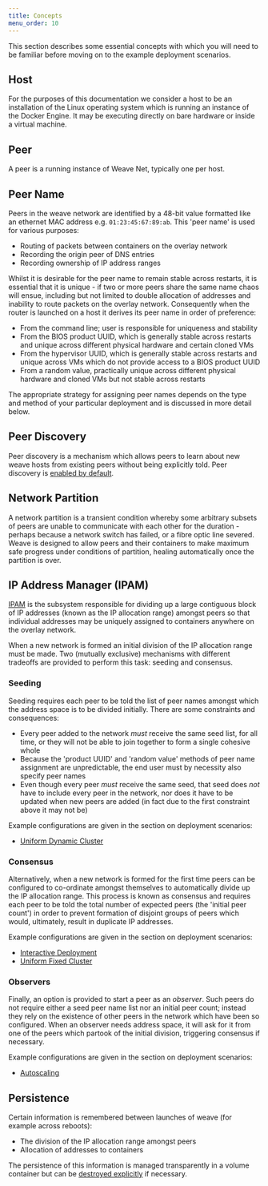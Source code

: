 ```yaml
---
title: Concepts
menu_order: 10
---
```

This section describes some essential concepts with which you will
need to be familiar before moving on to the example deployment
scenarios.

## Host

For the purposes of this documentation we consider a host to be an
installation of the Linux operating system which is running an
instance of the Docker Engine. It may be executing directly on bare
hardware or inside a virtual machine.

## Peer

A peer is a running instance of Weave Net, typically one per host.

## Peer Name

Peers in the weave network are identified by a 48-bit value formatted
like an ethernet MAC address e.g. `01:23:45:67:89:ab`. This 'peer
name' is used for various purposes:

* Routing of packets between containers on the overlay network
* Recording the origin peer of DNS entries
* Recording ownership of IP address ranges

Whilst it is desirable for the peer name to remain stable across
restarts, it is essential that it is unique - if two or more peers
share the same name chaos will ensue, including but not limited to
double allocation of addresses and inability to route packets on the
overlay network. Consequently when the router is launched on a host it
derives its peer name in order of preference:

* From the command line; user is responsible for uniqueness and
  stability
* From the BIOS product UUID, which is generally stable across
  restarts and unique across different physical hardware and certain
  cloned VMs
* From the hypervisor UUID, which is generally stable across restarts
  and unique across VMs which do not provide access to a BIOS product
  UUID
* From a random value, practically unique across different physical
  hardware and cloned VMs but not stable across restarts

The appropriate strategy for assigning peer names depends on the type
and method of your particular deployment and is discussed in more
detail below.

## Peer Discovery

Peer discovery is a mechanism which allows peers to learn about new
weave hosts from existing peers without being explicitly told. Peer
discovery is
[enabled by default](/site/using-weave/finding-adding-hosts-dynamically.md).

## Network Partition

A network partition is a transient condition whereby some arbitrary
subsets of peers are unable to communicate with each other for the
duration - perhaps because a network switch has failed, or a fibre
optic line severed. Weave is designed to allow peers and their
containers to make maximum safe progress under conditions of
partition, healing automatically once the partition is over.

## IP Address Manager (IPAM)

[IPAM](/site/ipam.md) is the subsystem responsible for dividing up a
large contiguous block of IP addresses (known as the IP allocation
range) amongst peers so that individual addresses may be uniquely
assigned to containers anywhere on the overlay network.

When a new network is formed an initial division of the IP allocation
range must be made. Two (mutually exclusive) mechanisms with different
tradeoffs are provided to perform this task: seeding and consensus.

### Seeding

Seeding requires each peer to be told the list of peer names amongst
which the address space is to be divided initially. There are some
constraints and consequences:

* Every peer added to the network _must_ receive the same seed list,
  for all time, or they will not be able to join together to form a
  single cohesive whole
* Because the 'product UUID' and 'random value' methods of peer name
  assignment are unpredictable, the end user must by necessity also
  specify peer names
* Even though every peer _must_ receive the same seed, that seed does
  _not_ have to include every peer in the network, nor does it have to
  be updated when new peers are added (in fact due to the first
  constraint above it may not be)


Example configurations are given in the section on deployment
scenarios:

* [Uniform Dynamic Cluster](/site/operational-guide/uniform-dynamic-cluster.md)

### Consensus

Alternatively, when a new network is formed for the first time peers
can be configured to co-ordinate amongst themselves to automatically
divide up the IP allocation range. This process is known as consensus
and requires each peer to be told the total number of expected peers
(the 'initial peer count') in order to prevent formation of disjoint
groups of peers which would, ultimately, result in duplicate IP
addresses.

Example configurations are given in the section on deployment
scenarios:

* [Interactive Deployment](/site/operational-guide/interactive.md)
* [Uniform Fixed Cluster](/site/operational-guide/uniform-fixed-cluster.md)

### Observers

Finally, an option is provided to start a peer as an _observer_. Such
peers do not require either a seed peer name list nor an initial peer
count; instead they rely on the existence of other peers in the
network which have been so configured. When an observer needs address
space, it will ask for it from one of the peers which partook of the
initial division, triggering consensus if necessary.

Example configurations are given in the section on deployment
scenarios:

* [Autoscaling](/site/operational-guide/autoscaling.md)

## Persistence

Certain information is remembered between launches of weave (for
example across reboots):

* The division of the IP allocation range amongst peers
* Allocation of addresses to containers

The persistence of this information is managed transparently in a
volume container but can be
[destroyed explicitly](/site/operational-guide/tasks.md#reset)
if necessary.
